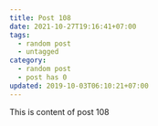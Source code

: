 ```yaml
---
title: Post 108
date: 2021-10-27T19:16:41+07:00
tags:
  - random post
  - untagged
category:
  - random post
  - post has 0
updated: 2019-10-03T06:10:21+07:00
---
```

This is content of post 108